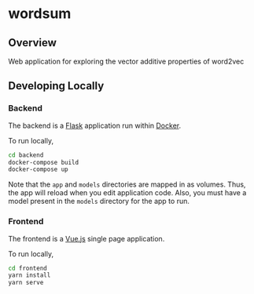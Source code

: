 # wordsum

## Overview

Web application for exploring the vector additive properties of word2vec

## Developing Locally

### Backend

The backend is a [Flask](https://palletsprojects.com/p/flask/) application run within [Docker](https://www.docker.com/).

To run locally, 

```bash
cd backend
docker-compose build
docker-compose up
```

Note that the `app` and `models` directories are mapped in as volumes. Thus, the app will reload when you edit application code. Also, you must have a model present in the `models` directory for the app to run.

### Frontend

The frontend is a [Vue.js](https://vuejs.org/) single page application.

To run locally,

```bash
cd frontend
yarn install
yarn serve
```


